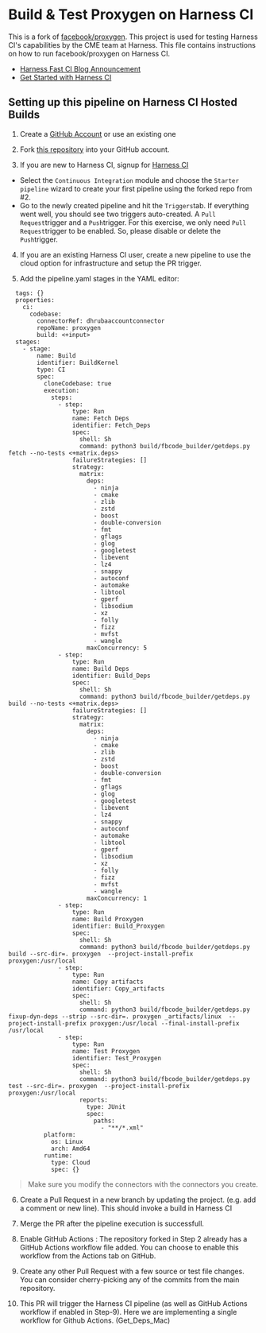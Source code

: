 Build & Test Proxygen on Harness CI
=======================================
This is a fork of [facebook/proxygen](https://github.com/facebook/proxygen). This project is used for testing Harness CI's capabilities by the CME team at Harness. This file contains instructions on how to run facebook/proxygen on Harness CI.


- [Harness Fast CI Blog Announcement](https://harness.io/blog/announcing-speed-enhancements-and-hosted-builds-for-harness-ci)
- [Get Started with Harness CI](https://harness.io/products/continuous-integration)

## Setting up this pipeline on Harness CI Hosted Builds

1. Create a [GitHub Account](https://github.com) or use an existing one

2. Fork [this repository](https://github.com/facebook/proxygen/fork) into your GitHub account. 

3. If you are new to Harness CI, signup for [Harness CI](https://app.harness.io/auth/#/signup)
  * Select the `Continuous Integration` module and choose the `Starter pipeline` wizard to create your first pipeline using the forked repo from #2.
  * Go to the newly created pipeline and hit the `Triggers`tab. If everything went well, you should see two triggers auto-created. A `Pull Request`trigger and a `Push`trigger. For this exercise, we only need `Pull Request`trigger to be enabled. So, please disable or delete the `Push`trigger.

4. If you are an existing Harness CI user, create a new pipeline to use the cloud option for infrastructure and setup the PR trigger.

5. Add the pipeline.yaml stages in the YAML editor:

```
  tags: {}
  properties:
    ci:
      codebase:
        connectorRef: dhrubaaccountconnector
        repoName: proxygen
        build: <+input>
  stages:
    - stage:
        name: Build
        identifier: BuildKernel
        type: CI
        spec:
          cloneCodebase: true
          execution:
            steps:
              - step:
                  type: Run
                  name: Fetch Deps
                  identifier: Fetch_Deps
                  spec:
                    shell: Sh
                    command: python3 build/fbcode_builder/getdeps.py fetch --no-tests <+matrix.deps>
                  failureStrategies: []
                  strategy:
                    matrix:
                      deps:
                        - ninja
                        - cmake
                        - zlib
                        - zstd
                        - boost
                        - double-conversion
                        - fmt
                        - gflags
                        - glog
                        - googletest
                        - libevent
                        - lz4
                        - snappy
                        - autoconf
                        - automake
                        - libtool
                        - gperf
                        - libsodium
                        - xz
                        - folly
                        - fizz
                        - mvfst
                        - wangle
                      maxConcurrency: 5
              - step:
                  type: Run
                  name: Build Deps
                  identifier: Build_Deps
                  spec:
                    shell: Sh
                    command: python3 build/fbcode_builder/getdeps.py build --no-tests <+matrix.deps>
                  failureStrategies: []
                  strategy:
                    matrix:
                      deps:
                        - ninja
                        - cmake
                        - zlib
                        - zstd
                        - boost
                        - double-conversion
                        - fmt
                        - gflags
                        - glog
                        - googletest
                        - libevent
                        - lz4
                        - snappy
                        - autoconf
                        - automake
                        - libtool
                        - gperf
                        - libsodium
                        - xz
                        - folly
                        - fizz
                        - mvfst
                        - wangle
                      maxConcurrency: 1
              - step:
                  type: Run
                  name: Build Proxygen
                  identifier: Build_Proxygen
                  spec:
                    shell: Sh
                    command: python3 build/fbcode_builder/getdeps.py build --src-dir=. proxygen  --project-install-prefix proxygen:/usr/local
              - step:
                  type: Run
                  name: Copy artifacts
                  identifier: Copy_artifacts
                  spec:
                    shell: Sh
                    command: python3 build/fbcode_builder/getdeps.py fixup-dyn-deps --strip --src-dir=. proxygen _artifacts/linux  --project-install-prefix proxygen:/usr/local --final-install-prefix /usr/local
              - step:
                  type: Run
                  name: Test Proxygen
                  identifier: Test_Proxygen
                  spec:
                    shell: Sh
                    command: python3 build/fbcode_builder/getdeps.py test --src-dir=. proxygen  --project-install-prefix proxygen:/usr/local
                    reports:
                      type: JUnit
                      spec:
                        paths:
                          - "**/*.xml"
          platform:
            os: Linux
            arch: Amd64
          runtime:
            type: Cloud
            spec: {}
```
> Make sure you modify the connectors with the connectors you create. 
6. Create a Pull Request in a new branch by updating the project. (e.g. add a comment or new line). This should invoke a build in Harness CI

7. Merge the PR after the pipeline execution is successfull.

8. Enable GitHub Actions : The repository forked in Step 2 already has a GitHub Actions workflow file added. You can choose to enable this workflow from the Actions tab on GitHub.

9. Create any other Pull Request with a few source or test file changes. You can consider cherry-picking any of the commits from the main repository.

10. This PR will trigger the Harness CI pipeline (as well as GitHub Actions workflow if enabled in Step-9). Here we are implementing a single workflow for Github Actions. (Get_Deps_Mac)
